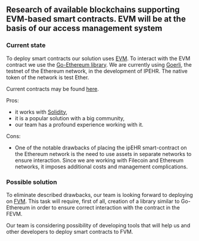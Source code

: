 ## Research of available blockchains supporting EVM-based smart contracts. EVM will be at the basis of our access management system


### Current state

To deploy smart contracts our solution uses [EVM](https://ethereum.org/en/developers/docs/evm/). To interact with the EVM contract we use the [Go-Ethereum library](https://github.com/ethereum/go-ethereum).
We are currently using [Goerli](https://goerli.net/), the testnet of the Ethereum network, in the development of IPEHR. The native token of the network is test Ether.

Current contracts may be found [here](https://goerli.etherscan.io/address/0x3fcEa11C70A205CF2610807b0F0cdA774079fAf3).

Pros:

- it works with [Solidity](https://docs.soliditylang.org/en/v0.8.17/),
- it is a popular solution with a big community,
- our team has a profound experience working with it.

Cons:

- One of the notable drawbacks of placing the ipEHR smart-contract on the Ethereum network is the need to use assets in separate networks to ensure interaction. Since we are working with Filecoin and Ethereum networks, it imposes additional costs and management complications.

### Possible solution

To eliminate described drawbacks, our team is looking forward to deploying on [FVM](https://fvm.filecoin.io/). This task will require, first of all, creation of a library similar to Go-Ethereum in order to ensure correct interaction with the contract in the FEVM.

Our team is considering possibility of developing tools that will help us and other developers to deploy smart contracts to FVM.
